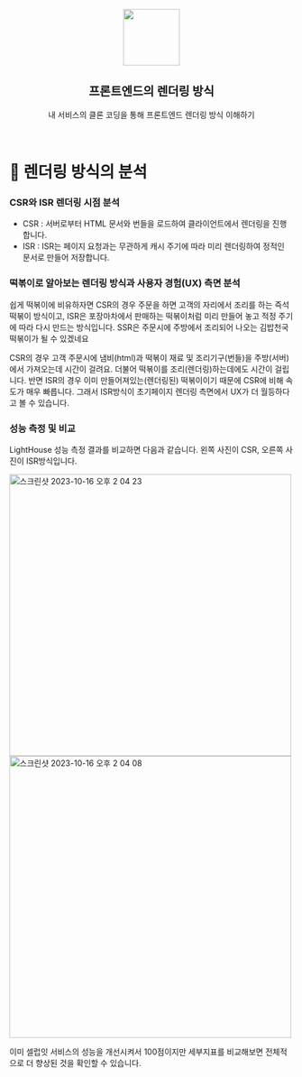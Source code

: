 <p align="middle" >
  <img width="100px;" src="https://em-content.zobj.net/thumbs/160/apple/81/artist-palette_1f3a8.png"/>
</p>
<h2 align="middle">프론트엔드의 렌더링 방식</h2>
<p align="middle">내 서비스의 클론 코딩을 통해 프론트엔드 렌더링 방식 이해하기</p>
<br/>

# 🧐 렌더링 방식의 분석

### CSR와 ISR 렌더링 시점 분석

- CSR : 서버로부터 HTML 문서와 번들을 로드하여 클라이언트에서 렌더링을 진행합니다.
- ISR : ISR는 페이지 요청과는 무관하게 캐시 주기에 따라 미리 렌더링하여 정적인 문서로 만들어 저장합니다.

### 떡볶이로 알아보는 렌더링 방식과 사용자 경험(UX) 측면 분석

쉽게 떡볶이에 비유하자면 CSR의 경우 주문을 하면 고객의 자리에서 조리를 하는 즉석떡볶이 방식이고, ISR은 포장마차에서 판매하는 떡볶이처럼 미리 만들어 놓고 적정 주기에 따라 다시 만드는 방식입니다.
SSR은 주문시에 주방에서 조리되어 나오는 김밥천국 떡볶이가 될 수 있겠네요

CSR의 경우 고객 주문시에 냄비(html)과 떡볶이 재료 및 조리기구(번들)을 주방(서버)에서 가져오는데 시간이 걸려요.
더불어 떡볶이를 조리(렌더링)하는데에도 시간이 걸립니다.
반면 ISR의 경우 이미 만들어져있는(렌더링된) 떡볶이이기 때문에 CSR에 비해 속도가 매우 빠릅니다.
그래서 ISR방식이 초기페이지 렌더링 측면에서 UX가 더 월등하다고 볼 수 있습니다.

### 성능 측정 및 비교

LightHouse 성능 측정 결과를 비교하면 다음과 같습니다.
왼쪽 사진이 CSR, 오른쪽 사진이 ISR방식입니다.

<img height="500" alt="스크린샷 2023-10-16 오후 2 04 23" src="https://github.com/shackstack/next-celuveat/assets/102432453/3ad3308d-9e7a-41d9-a1c0-3992f2fd096c">
<img height="500" alt="스크린샷 2023-10-16 오후 2 04 08" src="https://github.com/shackstack/next-celuveat/assets/102432453/30093dbb-f8d0-4d4a-aeb7-9dc8a82d4080">

이미 셀럽잇 서비스의 성능을 개선시켜서 100점이지만 세부지표를 비교해보면 전체적으로 더 향상된 것을 확인할 수 있습니다.
